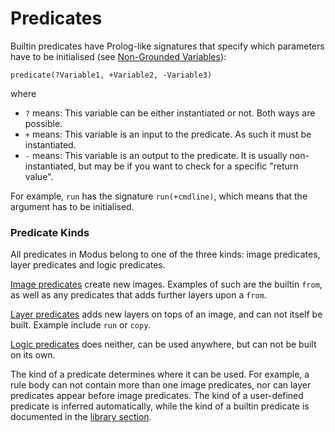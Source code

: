# Predicates

Builtin predicates have Prolog-like signatures that specify which parameters have to be initialised (see [Non-Grounded Variables](../../semantics/static.md#non-grounded-variables)):

```
predicate(?Variable1, +Variable2, -Variable3)
```

where

- `?` means: This variable can be either instantiated or not. Both ways are possible.
- `+` means: This variable is an input to the predicate. As such it must be instantiated.
- `-` means: This variable is an output to the predicate. It is usually non-instantiated, but may be if you want to check for a specific "return value".

For example, `run` has the signature `run(+cmdline)`, which means that the argument has to be initialised.

### Predicate Kinds

All predicates in Modus belong to one of the three kinds: image predicates, layer predicates and logic predicates.

[Image predicates](./image.md) create new images. Examples of such are the builtin `from`, as well as any predicates that adds further layers upon a `from`.

[Layer predicates](./layer.md) adds new layers on tops of an image, and can not itself be built. Example include `run` or `copy`.

[Logic predicates](./logic/README.md) does neither, can be used anywhere, but can not be built on its own.

The kind of a predicate determines where it can be used. For example, a rule body can not contain more than one image predicates, nor can layer predicates appear before image predicates. The kind of a user-defined predicate is inferred automatically, while the kind of a builtin predicate is documented in the [library section](../library/README.md).
